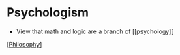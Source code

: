 # Psychologism

- View that math and logic are a branch of [[psychology]]

[[Philosophy]]

[//begin]: # "Autogenerated link references for markdown compatibility"
[Philosophy]: philosophy "Philosophy"
[//end]: # "Autogenerated link references"